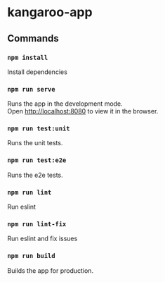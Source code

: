 # kangaroo-app

## Commands

### `npm install`

Install dependencies

### `npm run serve`

Runs the app in the development mode.<br />
Open [http://localhost:8080](http://localhost:8080) to view it in the browser.

### `npm run test:unit`

Runs the unit tests.

### `npm run test:e2e`

Runs the e2e tests.

### `npm run lint`

Run eslint

### `npm run lint-fix`

Run eslint and fix issues

### `npm run build`

Builds the app for production.
